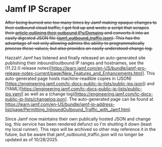 # Jamf IP Scraper

~~After being burned one too many times by Jamf making opaque changes to their outbound cloud traffic, I got fed up and wrote a script that scrapes their [article outlining their outbound IPs/Domains](https://learn.jamf.com/bundle/technical-articles/page/Permitting_InboundOutbound_Traffic_with_Jamf_Cloud.html) and 
converts it into an easily digested JSON file ([jamf_outbound_traffic.json](https://raw.githubusercontent.com/UWEC-SMC/jamf_ip_scraper/main/jamf_outbound_traffic.json)). This has the advantage of not only allowing admins the ability to programmatically process these values, but also provides an easily understood change log.~~

Hazzah! Jamf has listened and finally released an auto-generated site publishing their inbound/outbound IP ranges and hostnames, see the (11.22.0 release notes)[https://learn.jamf.com/en-US/bundle/jamf-pro-release-notes-current/page/New_Features_and_Enhancements.html]. This auto-generated page hosts machine-readible copies in (JSON)[https://engineering.jamf.com/tc-docs-public-ip-lists/public-ips.json]) and (YAML)[https://engineering.jamf.com/tc-docs-public-ip-lists/public-ips.yaml] as well as a (change log)[https://engineering.jamf.com/tc-docs-public-ip-lists/changelog.json]. The auto-generated page can be found at https://learn.jamf.com/en-US/bundle/jamf-ip-address-list/page/Permitting_InboundOutbound_Traffic_with_Jamf.html.

Since Jamf now maintains their own publically hosted JSON and change log, this service has been rendered defunct so I'm shutting it down (least my local runner). This repo will be archived so other may reference it in the future, but be aware that jamf_outbound_traffic.json will no longer be updated as of 10/28/2025. 

